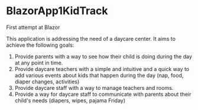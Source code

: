 # BlazorApp1KidTrack
First attempt at Blazor

This application is addressing the need of a daycare center. It aims to achieve the following goals:
1. Provide parents with a way to see how their child is doing during the day at any point in time. 
1. Provide daycare teachers with a simple and intuitive and a quick way to add various events about kids that happen during the day (nap, food, diaper changes, activities)
1. Provide daycare staff with a way to manage teachers and rooms.
1. Provide a way for daycare staff to communicate with parents about their child's needs (diapers, wipes, pajama Friday)
